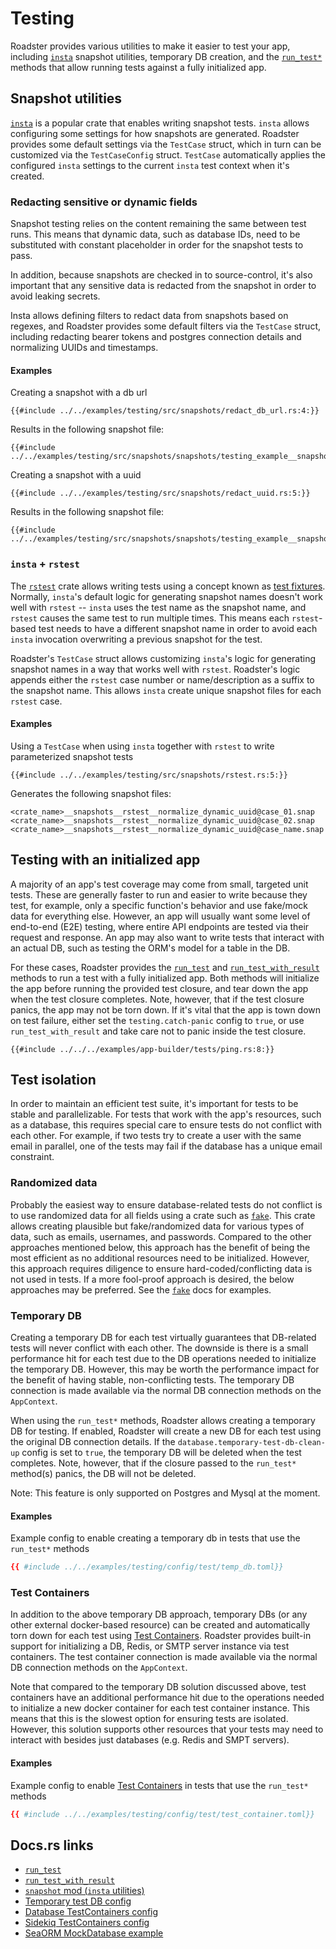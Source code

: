 # Testing

<!-- Todo: add docs.rs links -->

Roadster provides various utilities to make it easier to test your app, including [`insta`](https://docs.rs/insta)
snapshot utilities, temporary DB creation, and the [
`run_test*`](https://docs.rs/roadster/0.7.0-beta/roadster/app/fn.run_test.html) methods that allow running tests against
a fully initialized app.

## Snapshot utilities

[`insta`](https://docs.rs/insta) is a popular crate that enables writing snapshot tests. `insta` allows configuring some
settings for how snapshots are generated. Roadster provides some default settings via the `TestCase` struct, which
in turn can be customized via the `TestCaseConfig` struct. `TestCase` automatically applies the configured `insta`
settings to the current `insta` test context when it's created.

### Redacting sensitive or dynamic fields

Snapshot testing relies on the content remaining the same between test runs. This means that dynamic data, such as
database IDs, need to be substituted with constant placeholder in order for the snapshot tests to pass.

In addition, because snapshots are checked in to source-control, it's also important that any sensitive data is redacted
from the snapshot in order to avoid leaking secrets.

Insta allows defining filters to redact data from snapshots based on regexes, and Roadster provides some default filters
via the `TestCase` struct, including redacting bearer tokens and postgres connection details and normalizing UUIDs and
timestamps.

#### Examples

Creating a snapshot with a db url

```rust,ignore
{{#include ../../examples/testing/src/snapshots/redact_db_url.rs:4:}}
```

Results in the following snapshot file:

```
{{#include ../../examples/testing/src/snapshots/snapshots/testing_example__snapshots__redact_db_url__redact_sensitive_db_url@redact_sensitive_db_url.snap}}
```

Creating a snapshot with a uuid

```rust,ignore
{{#include ../../examples/testing/src/snapshots/redact_uuid.rs:5:}}
```

Results in the following snapshot file:

```
{{#include ../../examples/testing/src/snapshots/snapshots/testing_example__snapshots__redact_uuid__normalize_dynamic_uuid@normalize_dynamic_uuid.snap}}
```

### `insta` + `rstest`

The [`rstest`](https://docs.rs/rstest) crate allows writing tests using a concept known
as [test fixtures](https://en.wikipedia.org/wiki/Test_fixture#Software). Normally, `insta`'s default logic for
generating snapshot names doesn't work well with `rstest` -- `insta` uses the test name as the snapshot name, and
`rstest` causes the same test to run multiple times. This means each `rstest`-based test needs to have a different
snapshot name in order to avoid each `insta` invocation overwriting a previous snapshot for the test.

Roadster's `TestCase` struct allows customizing `insta`'s logic for generating snapshot names in a way that works well
with `rstest`. Roadster's logic appends either the `rstest` case number or name/description as a suffix to the snapshot
name. This allows `insta` create unique snapshot files for each `rstest` case.

#### Examples

Using a `TestCase` when using `insta` together with `rstest` to write parameterized snapshot tests

```rust,ignore
{{#include ../../examples/testing/src/snapshots/rstest.rs:5:}}
```

Generates the following snapshot files:

```text
<crate_name>__snapshots__rstest__normalize_dynamic_uuid@case_01.snap
<crate_name>__snapshots__rstest__normalize_dynamic_uuid@case_02.snap
<crate_name>__snapshots__rstest__normalize_dynamic_uuid@case_name.snap
```

## Testing with an initialized app

A majority of an app's test coverage may come from small, targeted unit tests. These are generally faster to run and
easier to write because they test, for example, only a specific function's behavior and use fake/mock data for
everything else. However, an app will usually want some level of end-to-end (E2E) testing, where entire API endpoints
are tested via their request and response. An app may also want to write tests that interact with an actual DB, such
as testing the ORM's model for a table in the DB.

For these cases, Roadster provides the [`run_test`](https://docs.rs/roadster/0.7.0-beta/roadster/app/fn.run_test.html)
and [`run_test_with_result`](https://docs.rs/roadster/0.7.0-beta/roadster/app/fn.run_test_with_result.html) methods
to run a test with a fully initialized app. Both methods will initialize the app before running the provided test
closure, and tear down the app when the test closure completes. Note, however, that if the test closure panics, the
app may not be torn down. If it's vital that the app is town down on test failure, either set the `testing.catch-panic`
config to `true`, or use `run_test_with_result` and take care not to panic inside the test closure.

```rust,ignore
{{#include ../../../examples/app-builder/tests/ping.rs:8:}}
```

## Test isolation

In order to maintain an efficient test suite, it's important for tests to be stable and parallelizable. For tests that
work with the app's resources, such as a database, this requires special care to ensure tests do not conflict with each
other. For example, if two tests try to create a user with the same email in parallel, one of the tests may fail if the
database has a unique email constraint.

### Randomized data

Probably the easiest way to ensure database-related tests do not conflict is to use randomized data for all fields using
a crate such as [`fake`](https://docs.rs/fake). This crate allows creating plausible but fake/randomized data for
various types of data, such as emails, usernames, and passwords. Compared to the other approaches mentioned below, this
approach has the benefit of being the most efficient as no additional resources need to be initialized. However, this
approach requires diligence to ensure hard-coded/conflicting data is not used in tests. If a more fool-proof approach is
desired, the below approaches may be preferred. See the [`fake`](https://docs.rs/fake) docs for examples.

### Temporary DB

Creating a temporary DB for each test virtually guarantees that DB-related tests will never conflict with each other.
The downside is there is a small performance hit for each test due to the DB operations needed to initialize the
temporary DB. However, this may be worth the performance impact for the benefit of having stable, non-conflicting tests.
The temporary DB connection is made available via the normal DB connection methods on the `AppContext`.

When using the `run_test*` methods, Roadster allows creating a temporary DB for testing. If enabled, Roadster will
create a new DB for each test using the original DB connection details. If the `database.temporary-test-db-clean-up`
config is set to `true`, the temporary DB will be deleted when the test completes. Note, however, that if the closure
passed to the `run_test*` method(s) panics, the DB will not be deleted.

Note: This feature is only supported on Postgres and Mysql at the moment.

#### Examples

Example config to enable creating a temporary db in tests that use the `run_test*` methods

```toml
{{ #include ../../examples/testing/config/test/temp_db.toml}}
```

### Test Containers

In addition to the above temporary DB approach, temporary DBs (or any other external docker-based resource) can be
created and automatically torn down for each test using [Test Containers](https://testcontainers.com/). Roadster
provides built-in support for initializing a DB, Redis, or SMTP server instance via test containers. The test container
connection is made available via the normal DB connection methods on the `AppContext`.

Note that compared to the temporary DB solution discussed above, test containers have an additional performance hit due
to the operations needed to initialize a new docker container for each test container instance. This means that this is
the slowest option for ensuring tests are isolated. However, this solution supports other resources that your tests
may need to interact with besides just databases (e.g. Redis and SMPT servers).

#### Examples

Example config to enable [Test Containers](https://testcontainers.com/) in tests that use the `run_test*` methods

```toml
{{ #include ../../examples/testing/config/test/test_container.toml}}
```

## Docs.rs links

- [`run_test`](https://docs.rs/roadster/0.7.0-beta/roadster/app/fn.run_test.html)
- [`run_test_with_result`](https://docs.rs/roadster/0.7.0-beta/roadster/app/fn.run_test_with_result.html)
- [`snapshot` mod (`insta` utilities)](https://docs.rs/roadster/latest/roadster/testing/snapshot/index.html)
- [Temporary test DB config](https://docs.rs/roadster/0.7.0-beta/roadster/config/database/struct.Database.html#structfield.temporary_test_db)
- [Database TestContainers config](https://docs.rs/roadster/latest/roadster/config/database/struct.Database.html#structfield.test_container)
- [Sidekiq TestContainers config](https://docs.rs/roadster/latest/roadster/config/service/worker/sidekiq/struct.Redis.html#structfield.test_container)
- [SeaORM MockDatabase example](https://github.com/roadster-rs/roadster/blob/df7cd821021a63766eb4e902e6025efaabe95177/examples/full/src/model/user.rs#L36-L42)
